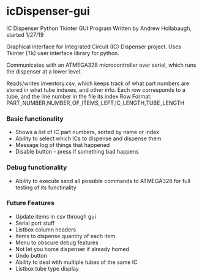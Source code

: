 # icDispenser-gui
IC Dispenser Python Tkinter GUI Program
Written by Andrew Hollabaugh, started 1/27/19

Graphical interface for Integrated Circuit (IC) Dispenser project. Uses Tkinter (Tk) user interface library
for python.

Communicates with an ATMEGA328 microcontroller over serial, which runs the dispenser at a lower level.

Reads/writes inventory.csv, which keeps track of what part numbers are stored in what tube indexes, and other info.
Each row corresponds to a tube, and the line number in the file its index
Row Format:
PART_NUMBER,NUMBER_OF_ITEMS_LEFT,IC_LENGTH,TUBE_LENGTH

### Basic functionality
- Shows a list of IC part numbers, sorted by name or index
- Ability to select which ICs to dispense and dispense them
- Message log of things that happened
- Disable button - press if something bad happens

### Debug functionality
- Ability to execute send all possible commands to ATMEGA328 for full testing of its functinality

### Future Features
- Update items in csv through gui
- Serial port stuff
- Listbox column headers
- Items to dispense quantity of each item
- Menu to obscure debug features
- Not let you home dispenser if already homed
- Undo button
- Ability to deal with multiple tubes of the same IC
- Listbox tube type display
